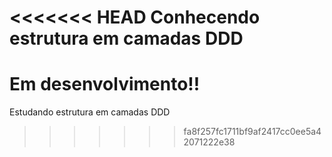 <<<<<<< HEAD
Conhecendo estrutura em camadas DDD
=======
# Em desenvolvimento!!
Estudando estrutura em camadas DDD
>>>>>>> fa8f257fc1711bf9af2417cc0ee5a42071222e38


